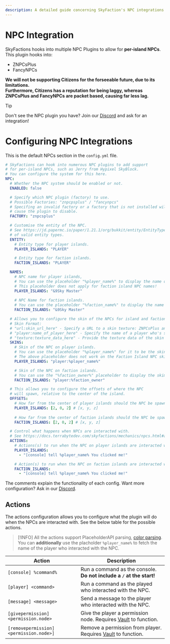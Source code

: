 ```yaml
---
description: A detailed guide concerning SkyFaction's NPC integrations.
---
```


# NPC Integration
SkyFactions hooks into multiple NPC Plugins to allow for **per-island NPCs**.
This plugin hooks into:

- ZNPCsPlus
- FancyNPCs

**We will not be supporting Citizens for the forseeable future, due to its limitations.**\
**Furthermore, Citizens has a reputation for being laggy, whereas ZNPCsPlus and FancyNPCs are packet based, causing far less lag.**

>[!TIP]
>Don't see the NPC plugin you have? Join our [Discord](https://discord.gg/Y7DVR9gpwa) and ask for an integration!

# Configuring NPC Integrations

This is the default NPCs section in the `config.yml` file.
```yaml
# SkyFactions can hook into numerous NPC plugins to add support
# for per-island NPCs, such as Jerry from Hypixel SkyBlock.
# You can configure the system for this here.
NPC:
  # Whether the NPC system should be enabled or not.
  ENABLED: false

  # Specify which NPC plugin (factory) to use.
  # Possible Factories: "znpcpsplus" / "fancynpcs"
  # Specifing an invalid factory or a factory that is not installed will
  # cause the plugin to disable.
  FACTORY: "znpcsplus"

  # Customise the entity of the NPC.
  # See https://jd.papermc.io/paper/1.21.1/org/bukkit/entity/EntityType.html for a list
  # of valid entity types.
  ENTITY:
    # Entity type for player islands.
    PLAYER_ISLANDS: "PLAYER"

    # Entity type for faction islands.
    FACTION_ISLANDS: "PLAYER"

  NAMES:
    # NPC name for player islands,
    # You can use the placeholder "%player_name%" to display the name of the player.
    # This placeholder does not apply for faction island NPC names!
    PLAYER_ISLANDS: "&9Sky Master"
    
    # NPC Name for faction islands.
    # You can use the placeholder "%faction_name%" to display the name of the faction instead.
    FACTION_ISLANDS: "&9Sky Master"

  # Allows you to configure the skin of the NPCs for island and faction islands
  # Skin Format:
  # "url:skin_url_here" - Specify a URL to a skin texture: ZNPCsPlus and FancyNPCs only.
  # "player:name_of_player_here" - Specify the name of a player who's skim you want to display.
  # "texture:texture_data_here" - Provide the texture data of the skin manually.
  SKINS:
    # Skin of the NPC on player islands.
    # You can use the placeholder "%player_name%" for it to be the skin of the island's owner.
    # The above placeholder does not work on the Faction Island NPC skins!
    PLAYER_ISLANDS: "player:%player_name%"

    # Skin of the NPC on faction islands.
    # You can use the "%faction_owner%" placeholder to display the skim of the faction's owner.
    FACTION_ISLANDS: "player:%faction_owner"

  # This allows you to configure the offsets of where the NPC
  # will spawn, relative to the center of the island.
  OFFSETS:
    # How far from the center of player islands should the NPC be spawned?
    PLAYER_ISLANDS: [2, 0, 2] # [x, y, z]
    
    # How far from the center of faction islands should the NPC be spawned?
    FACTION_ISLANDS: [2, 0, 2] # [x, y, z]

  # Control what happens when NPCs are interacted with.
  # See https://docs.terrabytedev.com/skyfactions/mechanics/npcs.html#actions
  ACTIONS:
    # Actions(s) to run when the NPC on player islands are interacted with.
    PLAYER_ISLANDS: 
      - "[console] tell %player_name% You clicked me!"

    # Action(s) to run when the NPC on faction islands are interacted with.
    FACTION_ISLANDS: 
      - "[console] tell %player_name% You clicked me!"
```

The comments explain the functionality of each config.
Want more configuration? Ask in our [Discord](https://discord.gg/Y7DVR9gpwa).

## Actions
The actions configuration allows you to configure what the plugin will do when the NPCs are interacted with.
See the below table for the possible actions.

>[!INFO]
>All the actions support PlaceholderAPI parsing, [color parsing](/skyfactions/installation/setup/messages).\
>You can **additionally** use the placholder `%player_name%` to fetch the name of the player who interacted with the NPC.

| Action | Description |
| ------ | ----------- |
| `[console] %command%` | Run a command as the console. **Do not include a `/` at the start!** |
| `[player] <command>` | Run a command as the played who interacted with the NPC. |
| `[message] <message>` | Send a message to the player who interacted with the NPC. |
| `[givepermission] <permission.node>` | Give the player a permission node. Requires [Vault](https://www.spigotmc.org/resources/vault.34315/) to function. |
| `[removepermission] <permission.node>]` | Remove a permission from player. Requires [Vault](https://www.spigotmc.org/resources/vault.34315/) to function. |
